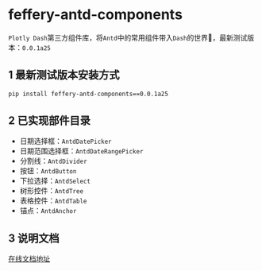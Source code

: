 # feffery-antd-components
`Plotly Dash`第三方组件库，将`Antd`中的常用组件带入`Dash`的世界🥳，最新测试版本：`0.0.1a25`

## 1 最新测试版本安装方式

```bash
pip install feffery-antd-components==0.0.1a25
```

## 2 已实现部件目录

- 日期选择框：`AntdDatePicker`
- 日期范围选择框：`AntdDateRangePicker`
- 分割线：`AntdDivider`
- 按钮：`AntdButton`
- 下拉选择：`AntdSelect`
- 树形控件：`AntdTree`
- 表格控件：`AntdTable`
- 锚点：`AntdAnchor`

## 3 说明文档

[在线文档地址](http://121.40.46.113:8050/feffery-antd-docs/index)